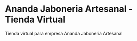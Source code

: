 # Ananda Jaboneria Artesanal - Tienda Virtual

Tienda virtual para empresa Ananda Jaboneria Artesanal